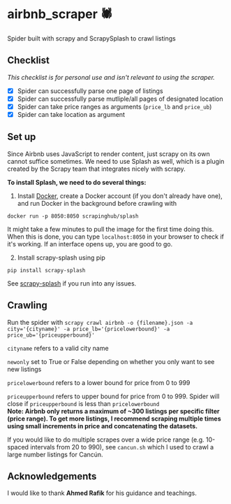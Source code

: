 # airbnb_scraper :spider:

Spider built with scrapy and ScrapySplash to crawl listings

## Checklist

*This checklist is for personal use and isn't relevant to using the scraper.*

- [x] Spider can successfully parse one page of listings  
- [x] Spider can successfully parse mutliple/all pages of designated location
- [x] Spider can take price ranges as arguments (`price_lb` and `price_ub`)
- [x] Spider can take location as argument  

## Set up

Since Airbnb uses JavaScript to render content, just scrapy on its own cannot suffice sometimes. We need to use Splash as well, which is a plugin created by the Scrapy team that integrates nicely with scrapy.

**To install Splash, we need to do several things:**
1. Install [Docker](https://docs.docker.com/install/), create a Docker account (if you don't already have one), and run Docker in the background before crawling with

```
docker run -p 8050:8050 scrapinghub/splash
```
It might take a few minutes to pull the image for the first time doing this. When this is done, you can type `localhost:8050` in your browser to check if it's working. If an interface opens up, you are good to go.

2. Install scrapy-splash using pip

```
pip install scrapy-splash
```

See [scrapy-splash](https://github.com/scrapy-plugins/scrapy-splash) if you run into any issues.

## Crawling

Run the spider with `scrapy crawl airbnb -o {filename}.json -a city='{cityname}' -a price_lb='{pricelowerbound}' -a price_ub='{priceupperbound}'`

`cityname` refers to a valid city name

`newonly` set to True or False depending on whether you only want to see new listings

`pricelowerbound` refers to a lower bound for price from 0 to 999

`priceupperbound` refers to upper bound for price from 0 to 999. Spider will close if `priceupperbound` is less than
`pricelowerbound`  
**Note: Airbnb only returns a maximum of ~300 listings per specific filter (price range). To get more listings, I recommend scraping multiple times using small increments in price and concatenating the datasets.**

If you would like to do multiple scrapes over a wide price range (e.g. 10-spaced intervals from 20 to 990), see `cancun.sh` which I used to crawl a large number listings for Cancún.

## Acknowledgements

I would like to thank **Ahmed Rafik** for his guidance and teachings.
